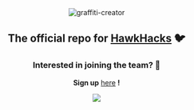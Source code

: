 <div align="center">
    <!--
    __   __  _______  _     _  ___   _    __   __  _______  _______  ___   _  _______    _______  _______  _______  _   ___ 
    |  | |  ||   _   || | _ | ||   | | |  |  | |  ||   _   ||       ||   | | ||       |  |       ||  _    ||       || | |   |
    |  |_|  ||  |_|  || || || ||   |_| |  |  |_|  ||  |_|  ||       ||   |_| ||  _____|  |____   || | |   ||____   || |_|   |
    |       ||       ||       ||      _|  |       ||       ||       ||      _|| |_____    ____|  || | |   | ____|  ||       |
    |       ||       ||       ||     |_   |       ||       ||      _||     |_ |_____  |  | ______|| |_|   || ______||___    |
    |   _   ||   _   ||   _   ||    _  |  |   _   ||   _   ||     |_ |    _  | _____| |  | |_____ |       || |_____     |   |
    |__| |__||__| |__||__| |__||___| |_|  |__| |__||__| |__||_______||___| |_||_______|  |_______||_______||_______|    |___| 
    -->
    
<img src="https://fontmeme.com/permalink/230914/53ec30feeeb2ac32b55ef78d67a815e5.png" alt="graffiti-creator" border="0">
<br>

## The official repo for [HawkHacks](https://hawkhacks.ca/) :bird:

### Interested in joining the team? 📑
**Sign up** [here](https://hiring.hawkhacks.ca/) **!**

<img src="https://github.com/LaurierHawkHacks/Landing/blob/main/src/assets/illustration_4.svg"/>
</div>
